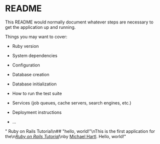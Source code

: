 # README

This README would normally document whatever steps are necessary to get the
application up and running.

Things you may want to cover:

* Ruby version

* System dependencies

* Configuration

* Database creation

* Database initialization

* How to run the test suite

* Services (job queues, cache servers, search engines, etc.)

* Deployment instructions

* ...


" Ruby on Rails Tutorial\n## \"hello, world!\"\nThis is the first application for the\n[*Ruby on Rails Tutorial*](https://www.railstutorial.org/)\nby [Michael Hartl](https://www.michaelhartl.com/). Hello, world!"
